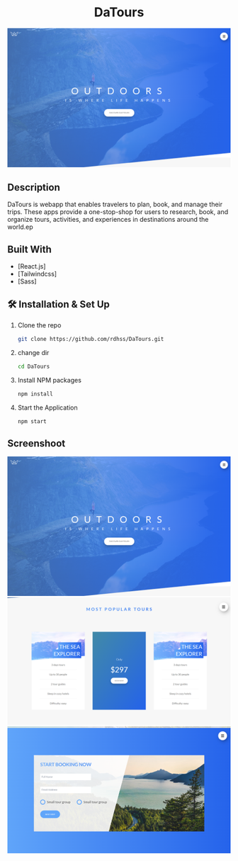<h1 align="center">
  DaTours
</h1>
<div align="center">
  <img alt="Logo" src="./src/images/readme.png" />
</div>


## Description

DaTours is webapp that enables travelers to plan, book, and manage their trips. These apps provide a one-stop-shop for users to research, book, and organize tours, activities, and experiences in destinations around the world.ep

## Built With

- [React.js]
- [Tailwindcss]
- [Sass]

## 🛠 Installation & Set Up

1. Clone the repo
   ```sh
   git clone https://github.com/rdhss/DaTours.git
   ```
1. change dir
   ```sh
   cd DaTours
   ```
2. Install NPM packages
   ```sh
   npm install
   ```
3. Start the Application
   ```sh
   npm start
   ```

## Screenshoot

<div align="center">
  <img alt="Logo" src="./src/images/readme.png" />
</div>

<div align="center">
  <img alt="Logo" src="./src/images/readme2.png" />
</div>

<div align="center">
  <img alt="Logo" src="./src/images/readme3.png" />
</div>